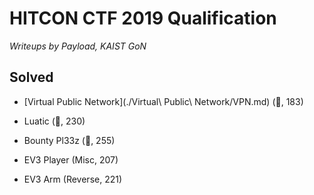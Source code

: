 # HITCON CTF 2019 Qualification

*Writeups by Payload, KAIST GoN*

## Solved

* [Virtual Public Network](./Virtual\ Public\ Network/VPN.md) (🍊, 183)
* Luatic (🍊, 230)
* Bounty Pl33z (🍊, 255)

* EV3 Player (Misc, 207)
* EV3 Arm (Reverse, 221)
